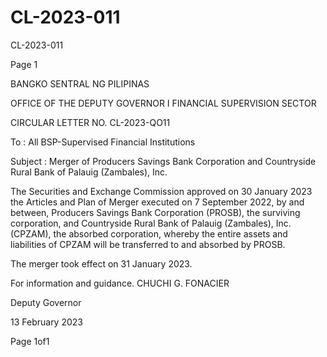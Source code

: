 # CL-2023-011

CL-2023-011

Page 1

BANGKO SENTRAL NG PILIPINAS

OFFICE OF THE DEPUTY GOVERNOR I FINANCIAL SUPERVISION SECTOR

CIRCULAR LETTER NO. CL-2023-QO11

To : All BSP-Supervised Financial Institutions

Subject : Merger of Producers Savings Bank Corporation and Countryside Rural Bank of Palauig (Zambales), Inc.

The Securities and Exchange Commission approved on 30 January 2023 the Articles and Plan of Merger executed on 7 September 2022, by and between, Producers Savings Bank Corporation (PROSB), the surviving corporation, and Countryside Rural Bank of Palauig (Zambales), Inc. (CPZAM), the absorbed corporation, whereby the entire assets and liabilities of CPZAM will be transferred to and absorbed by PROSB.

The merger took effect on 31 January 2023.

For information and guidance.  CHUCHI G. FONACIER

Deputy Governor

13 February 2023

Page 1of1